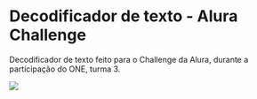 # Decodificador de texto - Alura Challenge

Decodificador de texto feito para o Challenge da Alura, durante a participação do ONE, turma 3.

![](https://i.imgur.com/EbYtIyF.png)